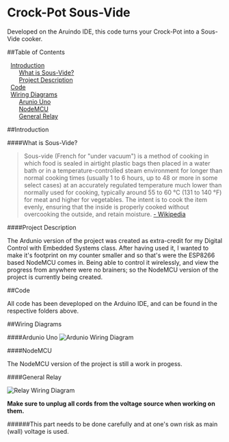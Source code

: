 # Crock-Pot Sous-Vide

Developed on the Aruindo IDE, this code turns your Crock-Pot into a Sous-Vide cooker.

##Table of Contents

&nbsp; [Introduction](https://github.com/lallo188/SousVide/blob/master/README.md#intro) <br />
&nbsp;&nbsp;&nbsp;&nbsp;&nbsp;&nbsp; [What is Sous-Vide?](https://github.com/lallo188/SousVide/blob/master/README.md#what-is-sous-vide) <br />
&nbsp;&nbsp;&nbsp;&nbsp;&nbsp;&nbsp; [Project Description](https://github.com/lallo188/SousVide/blob/master/README.md#project-description) <br />
&nbsp; [Code](https://github.com/lallo188/SousVide/blob/master/README.md#code) <br />
&nbsp; [Wiring Diagrams](https://github.com/lallo188/SousVide/blob/master/README.md#wiring-diagrams) <br />
&nbsp;&nbsp;&nbsp;&nbsp;&nbsp;&nbsp; [Arunio Uno](https://github.com/lallo188/SousVide/blob/master/README.md#ardunio-uno)  <br />
&nbsp;&nbsp;&nbsp;&nbsp;&nbsp;&nbsp; [NodeMCU](https://github.com/lallo188/SousVide/blob/master/README.md#nodemcu)  <br />
&nbsp;&nbsp;&nbsp;&nbsp;&nbsp;&nbsp; [General Relay](https://github.com/lallo188/SousVide/blob/master/README.md#general-relay)  <br />

##Introduction

####What is Sous-Vide?

> Sous-vide (French for "under vacuum") is a method of cooking in which food is sealed in airtight plastic bags then placed in a water bath or in a temperature-controlled steam environment for longer than normal cooking times (usually 1 to 6 hours, up to 48 or more in some select cases) at an accurately regulated temperature much lower than normally used for cooking, typically around 55 to 60 °C (131 to 140 °F) for meat and higher for vegetables. The intent is to cook the item evenly, ensuring that the inside is properly cooked without overcooking the outside, and retain moisture.
[- Wikipedia](https://en.wikipedia.org/wiki/Sous-vide)

####Project Description

The Ardunio version of the project was created as extra-credit for my Digital Control with Embedded Systems class. After having used it, I wanted to make it's footprint on my counter smaller and so that's were the ESP8266 based NodeMCU comes in. Being able to control it wirelessly, and view the progress from anywhere were no brainers; so the NodeMCU version of the project is currently being created.

##Code

All code has been deveploped on the Arduino IDE, and can be found in the respective folders above.

##Wiring Diagrams

####Ardunio Uno
![Ardunio Wiring Diagram](https://raw.githubusercontent.com/lallo188/SousVide/master/Images/Arduino_Sous-Vide-Wiring-Diagram.png)

####NodeMCU

The NodeMCU version of the project is still a work in progess.

####General Relay

![Relay Wiring Diagram](https://raw.githubusercontent.com/lallo188/SousVide/master/Images/Relay_Wall_Wiring_Diagram.png)

**Make sure to unplug all cords from the voltage source when working on them.**

######This part needs to be done carefully and at one's own risk as main (wall) voltage is used.

